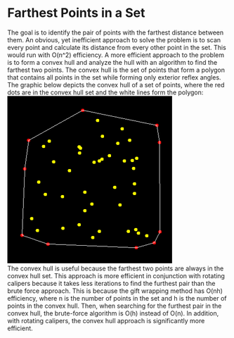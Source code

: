# Farthest Points in a Set
The goal is to identify the pair of points with the farthest distance between them. An obvious, yet inefficient approach to solve the problem is to scan every point and calculate its distance from every other point in the set. This would run with O(n^2) efficiency. 
A more efficient approach to the problem is to form a convex hull and analyze the hull with an algorithm to find the farthest two points. The convex hull is the set of points that form a polygon that contains all points in the set while forming only exterior reflex angles. The graphic below depicts the convex hull of a set of points, where the red dots are in the convex hull set and the white lines form the polygon:
![alt tag](https://github.com/kevinpeng7/Farthest-Points-in-a-Set/blob/master/src/com/company/convex%20hull.png)</br>
The convex hull is useful because the farthest two points are always in the convex hull set. This approach is more efficient in conjunction with rotating calipers because it takes less iterations to find the furthest pair than the brute force approach. This is because the gift wrapping method has O(nh) efficiency, where n is the number of points in the set and h is the number of points in the convex hull. Then, when searching for the furthest pair in the convex hull, the brute-force algorithm is O(h) instead of O(n). In addition, with rotating calipers, the convex hull approach is significantly more efficient.
